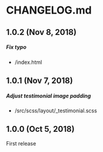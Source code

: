 # CHANGELOG.md

## 1.0.2 (Nov 8, 2018)

##### Fix typo
* /index.html

## 1.0.1 (Nov 7, 2018)

##### Adjust testimonial image padding
* /src/scss/layout/_testimonial.scss

## 1.0.0 (Oct 5, 2018)

First release
